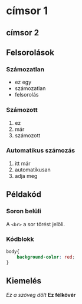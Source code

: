# címsor 1

## címsor 2

## Felsorolások

### Számozatlan
- ez egy
- számozatlan
- felsorolás

### Számozott
1. ez
2. már
3. számozott

### Automatikus számozás
1. itt már
1. automatikusan 
1. adja meg

## Példakód

### Soron belüli
A `<br>` a sor törést jelöli.

### Kódblokk

```css
body{
    background-color: red;
}
```

## Kiemelés
*Ez a szöveg dőlt*
**Ez félkövér**


